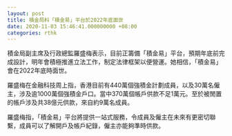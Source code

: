 ```yaml
---
layout: post
title: 積金局料「積金易」平台於2022年底面世
date: 2020-11-03 15:46:41.000000000 +08:00
categories: rthk
---
```


積金局副主席及行政總監羅盛梅表示，目前正籌備「積金易」平台，預期年底前完成設計，明年會積極推進立法工作，制定法律框架以便營運。她相信，「積金易」會在2022年底時面世。

羅盛梅在金融科技周上指，香港目前有440萬個強積金計劃成員，以及30萬名僱主，涉及逾1000萬個強積金戶口。當中370萬個帳戶供款不足1萬元。至於被閒置的帳戶涉及共38億元供款，來自約9萬名成員。

羅盛梅指，「積金易」平台將提供一站式服務，令成員及僱主在未來有更密切聯繫，成員可以了解開戶及帳戶紀錄，僱主亦能夠準時供款。
